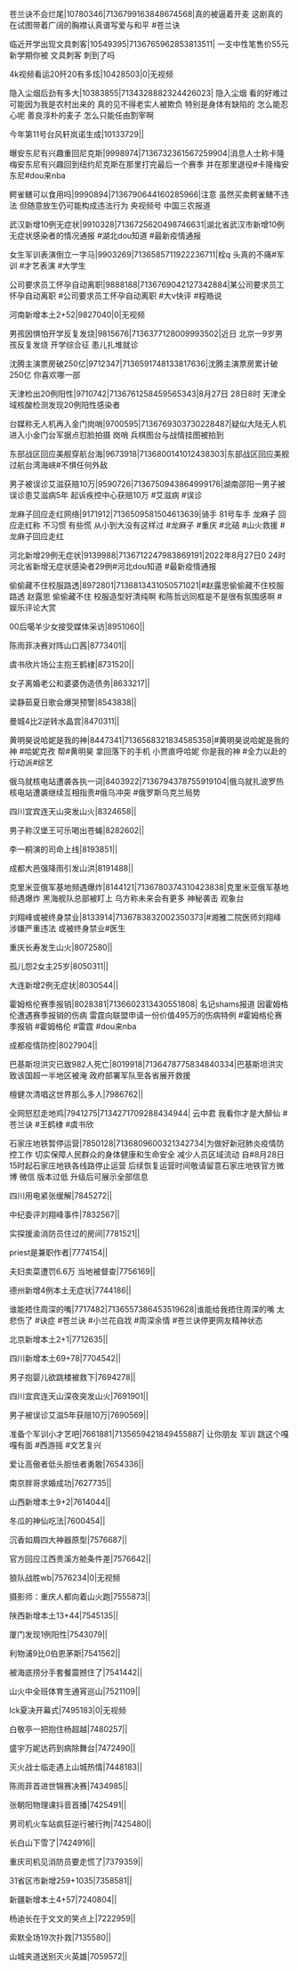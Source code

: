 苍兰诀不会烂尾|10780346|7136799163848674568|真的被逼着开麦 这剧真的在试图带着广阔的胸襟认真谱写爱与和平  #苍兰诀

临近开学出现文具刺客|10549395|7136765962853813511| 一支中性笔售价55元 新学期你被 文具刺客 刺到了吗 

4k视频看运20歼20有多炫|10428503|0|无视频

隐入尘烟后劲有多大|10383855|7134328882324426023| 隐入尘烟 看的好难过 可能因为我是农村出来的 真的见不得老实人被欺负 特别是身体有缺陷的 怎么能忍心呢 善良淳朴的麦子 怎么只能任由割宰啊 

今年第11号台风轩岚诺生成|10133729||

曝安东尼有兴趣重回尼克斯|9998974|7136732361567259904|消息人士称卡隆梅安东尼有兴趣回到纽约尼克斯在那里打完最后一个赛季 并在那里退役#卡隆梅安东尼#dou来nba 

鳄雀鳝可以食用吗|9990894|7136790644160285966|注意 虽然买卖鳄雀鳝不违法 但随意放生仍可能构成违法行为  央视频号 中国三农报道 

武汉新增10例无症状|9910328|7136725620498746631|湖北省武汉市新增10例无症状感染者的情况通报 #湖北dou知道 #最新疫情通报

女生军训表演倒立一字马|9903269|7136585711922236711|栓q 头真的不痛#军训 #才艺表演 #大学生

公司要求员工怀孕自动离职|9888188|7136769042127342884|某公司要求员工怀孕自动离职 #公司要求员工怀孕自动离职 #大v快评 #程皓说 

河南新增本土2+52|9827040|0|无视频

男孩因惧怕开学反复发烧|9815676|7136377128009993502|近日 北京一9岁男孩反复发烧   开学综合征 患儿扎堆就诊

沈腾主演票房破250亿|9712347|7136591748133817636|沈腾主演票房累计破250亿 你喜欢哪一部 

天津检出20例阳性|9710742|7136761258459565343|8月27日 28日8时 天津全域核酸检测发现20例阳性感染者

台媒称无人机再入金门岗哨|9700595|7136769303730228487|疑似大陆无人机进入小金门台军据点怼脸拍摄  岗哨 兵棋图台与战情挂图被拍到

东部战区回应美舰穿航台海|9673918|7136800141012438303|东部战区回应美舰过航台湾海峡#不惧任何外敌   

男子被误诊艾滋获赔10万|9590726|7136750943864999176|湖南邵阳一男子被误诊患艾滋病5年 起诉疾控中心获赔10万 #艾滋病 #误诊 

龙麻子回应走红网络|9171912|7136509581504613639|骑手 81号车手 龙麻子 回应走红称 不习惯 有些慌 从小到大没有这样过 #龙麻子 #重庆 #北碚 #山火救援 #龙麻子回应走红  

河北新增29例无症状|9139988|7136712247983869191|2022年8月27日0 24时 河北省新增无症状感染者29例#河北dou知道 #最新疫情通报

偷偷藏不住校服路透|8972801|7136813431050571021|#赵露思偷偷藏不住校服路透  赵露思 偷偷藏不住 校服造型好清纯啊 和陈哲远同框是不是很有氛围感啊   #娱乐评论大赏

00后噶羊少女接受媒体采访|8951060||

陈雨菲决赛对阵山口茜|8773401||

虞书欣片场公主抱王鹤棣|8731520||

女子离婚老公和婆婆伪造债务|8633217||

梁静茹夏日歌会爆哭预警|8543838||

曼城4比2逆转水晶宫|8470311||

黄明昊说哈妮是我的神|8447341|7136568321834585358|#黄明昊说哈妮是我的神 #哈妮克孜 帮#黄明昊 拿回落下的手机 小贾直呼哈妮 你是我的神 #全力以赴的行动派#综艺 

俄乌就核电站遭袭各执一词|8403922|7136794378755919104|俄乌就扎波罗热核电站遭袭继续互相指责#俄乌冲突 #俄罗斯乌克兰局势

四川宜宾连天山突发山火|8324658||

男子称汉堡王可乐喝出苍蝇|8282602||

李一桐演的司命上线|8193851||

成都大邑强降雨引发山洪|8191488||

克里米亚俄军基地频遇爆炸|8144121|7136780374310423838|克里米亚俄军基地频遇爆炸 黑海舰队总部被盯上 乌方称未来会有更多 神秘袭击  观象台 

刘翔峰或被终身禁业|8133914|7136783832002350373|#湘雅二院医师刘翔峰 涉嫌严重违法  或被终身禁业#医生 

重庆长寿发生山火|8072580||

孤儿怨2女主25岁|8050311||

大连新增2例无症状|8030544||

霍姆格伦赛季报销|8028381|7136602313430551808| 名记shams报道 因霍姆格伦遭遇赛季报销的伤病 雷霆向联盟申请一份价值495万的伤病特例 #霍姆格伦赛季报销 #霍姆格伦 #雷霆 #dou来nba

成都疫情防控|8027904||

巴基斯坦洪灾已致982人死亡|8019918|7136478775834840334|巴基斯坦洪灾致该国超一半地区被淹 政府部署军队至各省展开救援

檀健次清唱这世界那么多人|7986762||

全网怒怼走地鸡|7941275|7134271709288434944| 云中君 我看你才是大醉仙 #苍兰诀 #王鹤棣 #虞书欣

石家庄地铁暂停运营|7850128|7136809600321342734|为做好新冠肺炎疫情防控工作 切实保障人民群众的身体健康和生命安全 减少人员区域流动 自#8月28日15时起石家庄地铁各线路停止运营 后续恢复运营时间敬请留意石家庄地铁官方微博 微信  版本过低 升级后可展示全部信息

四川用电紧张缓解|7845272||

中纪委评刘翔峰事件|7832567||

实探援渝消防员住过的房间|7781521||

priest是兼职作者|7774154||

夫妇卖菜遭罚6.6万 当地被督查|7756169||

德州新增4例本土无症状|7744186||

谁能捂住周深的嘴|7717482|7136557386453519628|谁能给我捂住周深的嘴 太悲伤了  #诀症  #苍兰诀 #小兰花自戕 #周深余情 #苍兰诀停更网友精神状态

北京新增本土2+1|7712635||

四川新增本土69+78|7704542||

男子抱婴儿欲跳楼被救下|7694278||

四川宜宾连天山深夜突发山火|7691901||

男子被误诊艾滋5年获赔10万|7690569||

准备个军训小才艺吧|7661881|7135659421849455887| 让你朋友 军训 跳这个嘎嘎有面  #西游摇 #文艺复兴

爱让高傲者低头胆怯者勇敢|7654336||

南京胖哥求婚成功|7627735||

山西新增本土9+2|7614044||

冬瓜的神仙吃法|7600454||

沉香如屑四大神器原型|7576687||

官方回应江西贵溪方舱条件差|7576642||

狼队战胜wb|7576234|0|无视频

摄影师：重庆人都向着山火跑|7555873||

陕西新增本土13+44|7545135||

厦门发现1例阳性|7543079||

利物浦9比0伯恩茅斯|7541562||

被海底捞分手套餐震撼住了|7541442||

山火中全班体育生通宵巡山|7521109||

lck夏决开幕式|7495183|0|无视频

白敬亭一把抱住杨超越|7480257||

盛宇万妮达药到病除舞台|7472490||

灭火战士临走遇上山城热情|7448183||

陈雨菲首进世锦赛决赛|7434985||

张朝阳物理课抖音首播|7425491||

男司机火车站疯狂逆行被行拘|7425480||

长白山下雪了|7424916||

重庆司机见消防员要走慌了|7379359||

31省区市新增259+1035|7358581||

新疆新增本土4+57|7240804||

杨迪长在于文文的笑点上|7222959||

索默全场19次扑救|7135580||

山城夹道送别灭火英雄|7059572||


